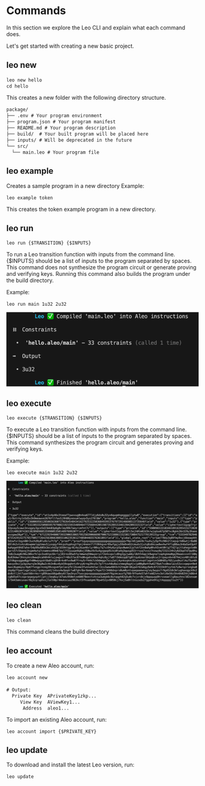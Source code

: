 # Commands

In this section we explore the Leo CLI and explain what each command does.

Let's get started with creating a new basic project.


## leo new
```
leo new hello
cd hello
```
This creates a new folder with the following directory structure.
```
package/
├── .env # Your program environment
├── program.json # Your program manifest
├── README.md # Your program description
├── build/  # Your built program will be placed here
├── inputs/ # Will be deprecated in the future
└── src/
  └── main.leo # Your program file
```

## leo example
Creates a sample program in a new directory
Example:
```
leo example token
```
This creates the token example program in a new directory.

## leo run

```
leo run {$TRANSITION} {$INPUTS}
```
To run a Leo transition function with inputs from the command line. {$INPUTS} should be a list of inputs to the program separated by spaces. This command does not synthesize the program circuit or generate proving and verifying keys. Running this command also builds the program under the build directory.

Example:

```
leo run main 1u32 2u32
```
![run output example](./images/run-output.png)



## leo execute

```
leo execute {$TRANSITION} {$INPUTS}
```
To execute a Leo transition function with inputs from the command line. {$INPUTS} should be a list of inputs to the program separated by spaces. This command synthesizes the program circuit and generates proving and verifying keys.

Example:

```
leo execute main 1u32 2u32
```

![run output example](./images/execute-output.png)


## leo clean
```
leo clean
```
This command cleans the build directory

## leo account
To create a new Aleo account, run:
```
leo account new

# Output:
  Private Key  APrivateKey1zkp...
     View Key  AViewKey1...
      Address  aleo1...
```

To import an existing Aleo account, run:
```
leo account import {$PRIVATE_KEY}
```

## leo update
To download and install the latest Leo version, run:
```
leo update
```
